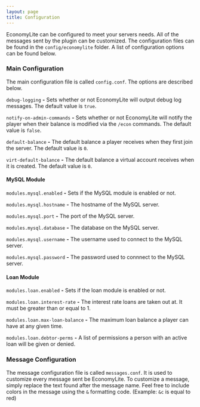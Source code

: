 ```yaml
---
layout: page
title: Configuration
---
```


EconomyLite can be configured to meet your servers needs. All of the messages sent by the plugin can be customized.
The configuration files can be found in the `config/economylite` folder. A list of configuration options can be found below.

### Main Configuration

The main configuration file is called `config.conf`. The options are described below.

`debug-logging` **-** Sets whether or not EconomyLite will output debug log messages. The default value is `true`.

`notify-on-admin-commands` **-** Sets whether or not EconomyLite will notify the player when their balance is modified
via the `/econ` commands. The default value is `false`.

`default-balance` **-** The default balance a player receives when they first join the server. The default value is `0`.

`virt-default-balance` **-** The default balance a virtual account receives when it is created. The default value is `0`.

#### MySQL Module

`modules.mysql.enabled` **-** Sets if the MySQL module is enabled or not.

`modules.mysql.hostname` **-** The hostname of the MySQL server.

`modules.mysql.port` **-** The port of the MySQL server.

`modules.mysql.database` **-** The database on the MySQL server.

`modules.mysql.username` **-** The username used to connect to the MySQL server.

`modules.mysql.password` **-** The password used to connnect to the MySQL server.

#### Loan Module

`modules.loan.enabled` **-** Sets if the loan module is enabled or not.

`modules.loan.interest-rate` **-** The interest rate loans are taken out at. It must be greater than or equal to 1.

`modules.loan.max-loan-balance` **-** The maximum loan balance a player can have at any given time.

`modules.loan.debtor-perms` **-** A list of permissions a person with an active loan will be given or denied.

### Message Configuration

The message configuration file is called `messages.conf`. It is used to customize every message sent be EconomyLite. To
customize a message, simply replace the text found after the message name. Feel free to include colors in the message
using the `&` formatting code. (Example: `&c` is equal to red)
